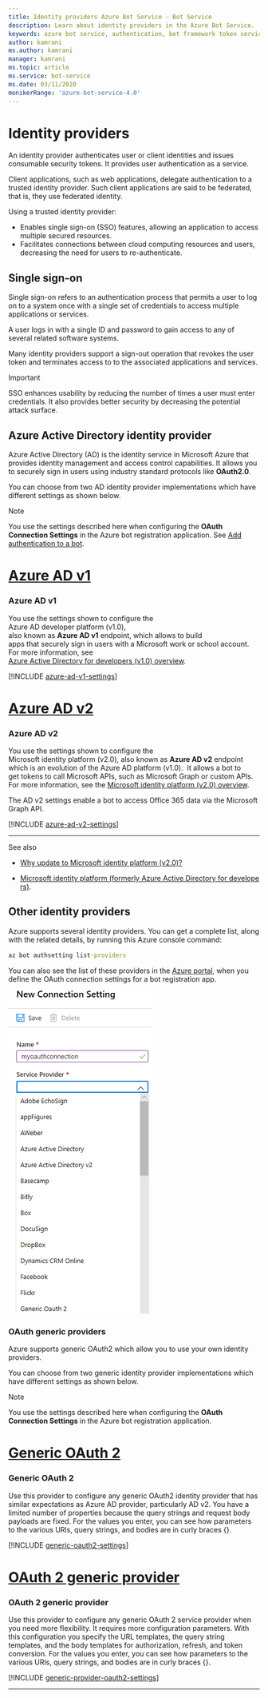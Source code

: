 ```yaml
---
title: Identity providers Azure Bot Service - Bot Service
description: Learn about identity providers in the Azure Bot Service.
keywords: azure bot service, authentication, bot framework token service
author: kamrani
ms.author: kamrani
manager: kamrani
ms.topic: article
ms.service: bot-service
ms.date: 03/11/2020
monikerRange: 'azure-bot-service-4.0'
---
```


# Identity providers

An identity provider authenticates user or client identities and issues consumable security tokens. It provides user authentication as a service.

Client applications, such as web applications, delegate authentication to a trusted identity provider. Such client applications are said to be federated, that is, they use federated identity.

Using a trusted identity provider:

- Enables single sign-on (SSO) features, allowing an application to access multiple secured resources.
- Facilitates connections between cloud computing resources and users, decreasing the need for users to re-authenticate.

## Single sign-on

Single sign-on refers to an authentication process that permits a user to log on to a system once with a single set of credentials to access multiple applications or services.

A user logs in with a single ID and password to gain access to any of several related software systems.

Many identity providers support a sign-out operation that revokes the user token and terminates access to to the associated applications and services.


> [!IMPORTANT]
> SSO enhances usability by reducing the number of times a user must enter credentials. It also provides better security by decreasing the potential attack surface.

## Azure Active Directory identity provider

Azure Active Directory (AD) is the identity service in Microsoft Azure that provides identity management and access control capabilities. It allows you to securely sign in users using industry  standard protocols like **OAuth2.0**.

You can choose from two AD identity provider implementations which have different settings as shown below.

> [!Note]
> You use the settings described here when configuring the **OAuth Connection Settings** in the Azure bot registration application. See [Add authentication to a bot](bot-builder-authentication.md).

# [Azure AD v1](#tab/adv1)

### Azure AD v1

You use the settings shown to configure the Azure AD developer platform (v1.0), also known as **Azure AD v1** endpoint, which allows to build  apps that securely sign in users with a Microsoft work or school account.
For more information, see [Azure Active Directory for developers (v1.0) overview](https://docs.microsoft.com/azure/active-directory/azuread-dev/v1-overview).

[!INCLUDE [azure-ad-v1-settings](~/includes/authentication/auth-aad-v1-settings.md)]

# [Azure AD v2](#tab/adv2)

### Azure AD v2

You use the settings shown to configure the Microsoft identity platform (v2.0), also known as **Azure AD v2** endpoint which is an evolution of the Azure AD platform (v1.0).  It allows a bot to get tokens to call Microsoft APIs, such as Microsoft Graph or custom APIs. 
For more information, see the [Microsoft identity platform (v2.0) overview](https://docs.microsoft.com/azure/active-directory/develop/active-directory-appmodel-v2-overview).

The AD v2 settings enable a bot to access Office 365 data via the Microsoft Graph API.

[!INCLUDE [azure-ad-v2-settings](~/includes/authentication/auth-aad-v2-settings.md)]

---

See also

- [Why update to Microsoft identity platform (v2.0)?](https://docs.microsoft.com/azure/active-directory/develop/active-directory-v2-compare)

- [Microsoft identity platform (formerly Azure Active Directory for developers)](https://docs.microsoft.com/azure/active-directory/develop/).

## Other identity providers

Azure supports several identity providers. You can get a complete list, along with the related details, by running this Azure console command:

```cmd
az bot authsetting list-providers
```

You can also see the list of these providers in the [Azure portal](https://ms.portal.azure.com/), when you define the OAuth connection settings for a bot registration app.

![azure identity providers](media/concept-bot-authentication/bot-auth-identity-providers.png)


### OAuth generic providers

Azure supports generic OAuth2 which allow you to use your own identity providers.

You can choose from two generic identity provider implementations which have different settings as shown below.

> [!Note]
> You use the settings described here when configuring the **OAuth Connection Settings** in the Azure bot registration application.


# [Generic OAuth 2](#tab/ga2)

### Generic OAuth 2

Use this provider to configure any generic OAuth2 identity provider that has similar expectations as Azure AD provider, particularly AD v2. You have a limited number of properties because the query strings and request body payloads are fixed. For the values you enter, you can see how parameters to the various URls, query strings, and bodies are in curly braces {}.

[!INCLUDE [generic-oauth2-settings](~/includes/authentication/auth-generic-oauth2-settings.md)]


# [OAuth 2 generic provider](#tab/a2gp)

### OAuth 2 generic provider

Use this provider to configure any generic OAuth 2 service provider when you need more flexibility. It requires more configuration parameters. With this configuration you specify the URL templates, the query string templates, and the body templates for authorization, refresh, and token conversion. For the values you enter, you can see how parameters to the various URls, query strings, and bodies are in curly braces {}.

[!INCLUDE [generic-provider-oauth2-settings](~/includes/authentication/auth-generic-provider-oauth2-settings.md)]

---
